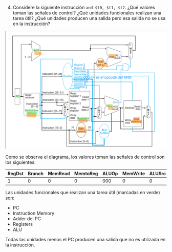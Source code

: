 4. Considere la siguiente instrucción `and $t0, $t1, $t2`. ¿Qué valores toman las señales de control? ¿Qué unidades funcionales realizan una tarea útil? ¿Qué unidades producen una salida pero esa salida no se usa en la instrucción?

![datapath](./img/ej4b.png)

Como se observa el diagrama, los valores toman las señales de control son los siguientes:

|RegDst|Branch|MemRead|MemtoReg|ALUOp|MemWrite|ALUSrc|RegWrite|
|---|---|---|---|---|---|---|---|
|1|0|0|0|000|0|0|1|

Las unidades funcionales que realizan una tarea útil (marcadas en verde) son:
 - PC
 - Instruction Memory
 - Adder del PC
 - Registers
 - ALU

Todas las unidades menos el PC producen una salida que no es utilizada en la instrucción.